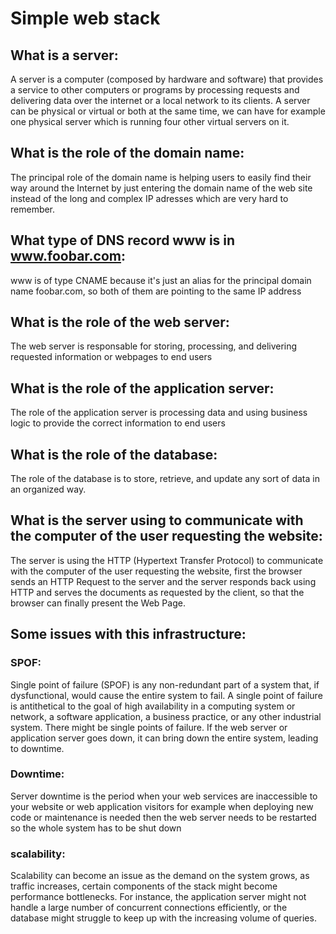 # Simple web stack

## What is a server:
A server is a computer (composed by hardware and software) that provides a service to other computers or programs by processing requests and delivering data over the internet or a local network to its clients. A server can be physical or virtual or both at the same time, we can have for example one physical server which is running four other virtual servers on it.

## What is the role of the domain name:
The principal role of the domain name is helping users to easily find their way around the Internet by just entering the domain name of the web site instead of the long and complex IP adresses which are very hard to remember.

## What type of DNS record www is in www.foobar.com:
www is of type CNAME because it's just an alias for the principal domain name foobar.com, so both of them are pointing to the same IP address

## What is the role of the web server:
The web server is responsable for storing, processing, and delivering requested information or webpages to end users

## What is the role of the application server:
The role of the application server is processing data and using business logic to provide the correct information to end users

## What is the role of the database:
The role of the database is to store, retrieve, and update any sort of data in an organized way.

## What is the server using to communicate with the computer of the user requesting the website:
The server is using the HTTP (Hypertext Transfer Protocol) to communicate with the computer of the user requesting the website, first the browser sends an HTTP Request to the server and the server responds back using HTTP and serves the documents as requested by the client, so that the browser can finally present the Web Page.
## Some issues with this infrastructure:

### SPOF:
Single point of failure (SPOF) is any non-redundant part of a system that, if dysfunctional, would cause the entire system to fail. A single point of failure is antithetical to the goal of high availability in a computing system or network, a software application, a business practice, or any other industrial system.
There might be single points of failure. If the web server or application server goes down, it can bring down the entire system, leading to downtime.
### Downtime:
Server downtime is the period when your web services are inaccessible to your website or web application visitors for example when deploying new code or maintenance is needed then the web server needs to be restarted so the whole system has to be shut down

### scalability:
Scalability can become an issue as the demand on the system grows, as traffic increases, certain components of the stack might become performance bottlenecks. For instance, the application server might not handle a large number of concurrent connections efficiently, or the database might struggle to keep up with the increasing volume of queries.
